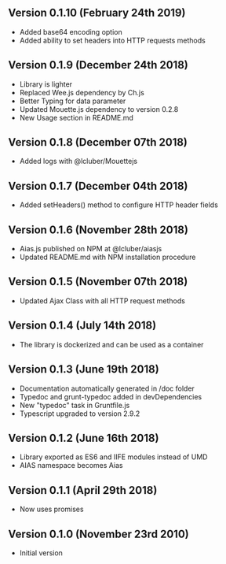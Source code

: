Version 0.1.10 (February 24th 2019)
-----------------------------
 * Added base64 encoding option
 * Added ability to set headers into HTTP requests methods
 
Version 0.1.9 (December 24th 2018)
-----------------------------
 * Library is lighter
 * Replaced Wee.js dependency by Ch.js
 * Better Typing for data parameter
 * Updated Mouette.js dependency to version 0.2.8
 * New Usage section in README.md

Version 0.1.8 (December 07th 2018)
-----------------------------
 * Added logs with @lcluber/Mouettejs

Version 0.1.7 (December 04th 2018)
-----------------------------
 * Added setHeaders() method to configure HTTP header fields

Version 0.1.6 (November 28th 2018)
-----------------------------
 * Aias.js published on NPM at @lcluber/aiasjs
 * Updated README.md with NPM installation procedure

Version 0.1.5 (November 07th 2018)
-----------------------------
 * Updated Ajax Class with all HTTP request methods

Version 0.1.4 (July 14th 2018)
-----------------------------
 * The library is dockerized and can be used as a container

Version 0.1.3 (June 19th 2018)
-----------------------------
 * Documentation automatically generated in /doc folder
 * Typedoc and grunt-typedoc added in devDependencies
 * New "typedoc" task in Gruntfile.js
 * Typescript upgraded to version 2.9.2

Version 0.1.2 (June 16th 2018)
-----------------------------
 * Library exported as ES6 and IIFE modules instead of UMD
 * AIAS namespace becomes Aias

Version 0.1.1 (April 29th 2018)
-----------------------------
 * Now uses promises

Version 0.1.0 (November 23rd 2010)
-----------------------------
 * Initial version
